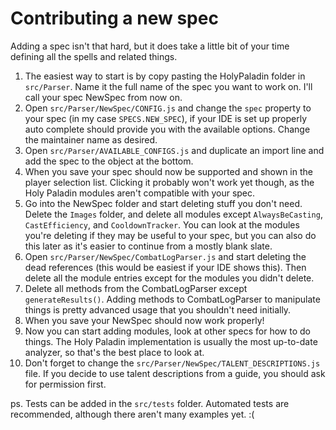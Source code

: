 # Contributing a new spec

Adding a spec isn't that hard, but it does take a little bit of your time defining all the spells and related things.

1. The easiest way to start is by copy pasting the HolyPaladin folder in `src/Parser`. Name it the full name of the spec you want to work on. I'll call your spec NewSpec from now on.
2. Open `src/Parser/NewSpec/CONFIG.js` and change the `spec` property to your spec (in my case `SPECS.NEW_SPEC`), if your IDE is set up properly auto complete should provide you with the available options. Change the maintainer name as desired.
3. Open `src/Parser/AVAILABLE_CONFIGS.js` and duplicate an import line and add the spec to the object at the bottom.
4. When you save your spec should now be supported and shown in the player selection list. Clicking it probably won't work yet though, as the Holy Paladin modules aren't compatible with your spec.
5. Go into the NewSpec folder and start deleting stuff you don't need. Delete the `Images` folder, and delete all modules except `AlwaysBeCasting`, `CastEfficiency`, and `CooldownTracker`. You can look at the modules you're deleting if they may be useful to your spec, but you can also do this later as it's easier to continue from a mostly blank slate.
6. Open `src/Parser/NewSpec/CombatLogParser.js` and start deleting the dead references (this would be easiest if your IDE shows this). Then delete all the module entries except for the modules you didn't delete.
7. Delete all methods from the CombatLogParser except `generateResults()`. Adding methods to CombatLogParser to manipulate things is pretty advanced usage that you shouldn't need initially.
8. When you save your NewSpec should now work properly!
9. Now you can start adding modules, look at other specs for how to do things. The Holy Paladin implementation is usually the most up-to-date analyzer, so that's the best place to look at.
10. Don't forget to change the `src/Parser/NewSpec/TALENT_DESCRIPTIONS.js` file. If you decide to use talent descriptions from a guide, you should ask for permission first.

ps. Tests can be added in the `src/tests` folder. Automated tests are recommended, although there aren't many examples yet. :(
